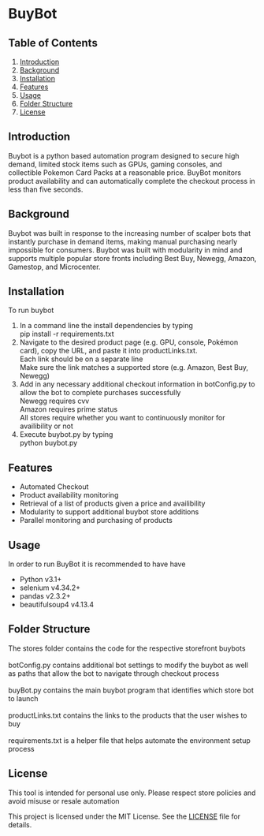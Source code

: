 
# BuyBot

## Table of Contents

1. [Introduction](#introduction)
2. [Background](#background)
3. [Installation](#installation)
4. [Features](#features)
5. [Usage](#usage)
6. [Folder Structure](#folder-structure)
7. [License](#license)

## Introduction

Buybot is a python based automation program designed to secure high demand, limited stock items such as GPUs, gaming consoles, and collectible Pokemon Card Packs at a reasonable price. BuyBot monitors product availability and can automatically complete the checkout process in less than five seconds.

## Background

Buybot was built in response to the increasing number of scalper bots that instantly purchase in demand items, making manual purchasing nearly impossible for consumers. Buybot was built with modularity in mind and supports multiple popular store fronts including Best Buy, Newegg, Amazon, Gamestop, and Microcenter.

## Installation

To run buybot

1. In a command line  the install dependencies by typing 
<br>pip install -r requirements.txt
2. Navigate to the desired product page (e.g. GPU, console, Pokémon card), copy the URL, and paste it into productLinks.txt.
<br>Each link should be on a separate line
<br>Make sure the link matches a supported store (e.g. Amazon, Best Buy, Newegg)
3. Add in any necessary additional checkout information in botConfig.py to allow the bot to complete purchases successfully
<br>Newegg requires cvv
<br>Amazon requires prime status
<br>All stores require whether you want to continuously monitor for availibility or not  
4. Execute buybot.py by typing
<br> python buybot.py

## Features 

* Automated Checkout
* Product availability monitoring
* Retrieval of a list of products given a price and availibility
* Modularity to support additional buybot store additions
* Parallel monitoring and purchasing of products

## Usage

In order to run BuyBot it is recommended to have have
* Python v3.1+
* selenium v4.34.2+
* pandas v2.3.2+
* beautifulsoup4 v4.13.4


## Folder Structure

The stores folder contains the code for the respective storefront buybots
<br><br> botConfig.py contains additional bot settings to modify the buybot as well as paths that allow the bot to navigate through checkout process
<br><br> buyBot.py contains the main buybot program that identifies which store bot to launch
<br> <br> productLinks.txt contains the links to the products that the user wishes to buy
<br> <br> requirements.txt is a helper file that helps automate the environment setup process

## License
This tool is intended for personal use only. Please respect store policies and avoid misuse or resale automation<br>

This project is licensed under the MIT License. See the [LICENSE](./LICENSE) file for details.



